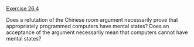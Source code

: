 [Exercise 26.4](ex_4/)

Does a refutation of the Chinese room argument necessarily prove that
appropriately programmed computers have mental states? Does an
acceptance of the argument necessarily mean that computers cannot have
mental states?
